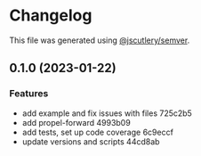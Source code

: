 # Changelog

This file was generated using [@jscutlery/semver](https://github.com/jscutlery/semver).

## 0.1.0 (2023-01-22)


### Features

* add example and fix issues with files 725c2b5
* add propel-forward 4993b09
* add tests, set up code coverage 6c9eccf
* update versions and scripts 44cd8ab
